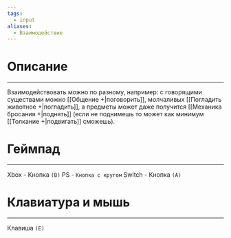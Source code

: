 ```yaml
---
tags:
  - input
aliases:
  - Взаимодействие
---
```

# Описание
___
Взаимодействовать можно по разному, например: с говорящими существами можно [[Общение +|поговорить]], молчаливых [[Погладить животное +|погладить]], а предметы может даже получится [[Механика бросания +|поднять]] (если не поднимешь то может как минимум [[Толкание +|подвигать]] сможешь).
# Геймпад
___
Xbox - Кнопка `(B)`
PS - `Кнопка с кругом`
Switch - Кнопка `(A)`
# Клавиатура и мышь
___
Клавиша `(E)`